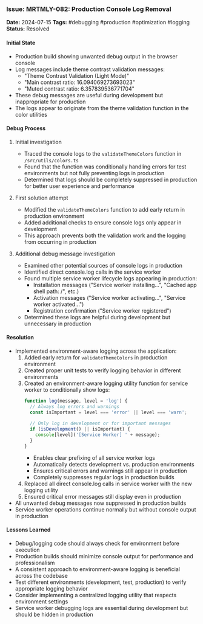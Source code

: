 ### Issue: MRTMLY-082: Production Console Log Removal
**Date:** 2024-07-15
**Tags:** #debugging #production #optimization #logging
**Status:** Resolved

#### Initial State
- Production build showing unwanted debug output in the browser console
- Log messages include theme contrast validation messages:
  - "Theme Contrast Validation (Light Mode)"
  - "Main contrast ratio: 16.094069273693023"
  - "Muted contrast ratio: 6.357839536771704"
- These debug messages are useful during development but inappropriate for production
- The logs appear to originate from the theme validation function in the color utilities

#### Debug Process
1. Initial investigation
   - Traced the console logs to the `validateThemeColors` function in `/src/utils/colors.ts`
   - Found that the function was conditionally handling errors for test environments but not fully preventing logs in production
   - Determined that logs should be completely suppressed in production for better user experience and performance

2. First solution attempt
   - Modified the `validateThemeColors` function to add early return in production environment
   - Added additional checks to ensure console logs only appear in development
   - This approach prevents both the validation work and the logging from occurring in production
   
3. Additional debug message investigation
   - Examined other potential sources of console logs in production
   - Identified direct console.log calls in the service worker
   - Found multiple service worker lifecycle logs appearing in production:
     - Installation messages ("Service worker installing...", "Cached app shell path: /", etc.)
     - Activation messages ("Service worker activating...", "Service worker activated...")
     - Registration confirmation ("Service worker registered")
   - Determined these logs are helpful during development but unnecessary in production

#### Resolution
- Implemented environment-aware logging across the application:
  1. Added early return for `validateThemeColors` in production environment
  2. Created proper unit tests to verify logging behavior in different environments
  3. Created an environment-aware logging utility function for service worker to conditionally show logs:
     ```javascript
     function log(message, level = 'log') {
       // Always log errors and warnings
       const isImportant = level === 'error' || level === 'warn';
       
       // Only log in development or for important messages
       if (isDevelopment() || isImportant) {
         console[level]('[Service Worker] ' + message);
       }
     }
     ```
     - Enables clear prefixing of all service worker logs
     - Automatically detects development vs. production environments
     - Ensures critical errors and warnings still appear in production
     - Completely suppresses regular logs in production builds
  4. Replaced all direct console.log calls in service worker with the new logging utility
  5. Ensured critical error messages still display even in production
- All unwanted debug messages now suppressed in production builds
- Service worker operations continue normally but without console output in production

#### Lessons Learned
- Debug/logging code should always check for environment before execution
- Production builds should minimize console output for performance and professionalism
- A consistent approach to environment-aware logging is beneficial across the codebase
- Test different environments (development, test, production) to verify appropriate logging behavior
- Consider implementing a centralized logging utility that respects environment settings
- Service worker debugging logs are essential during development but should be hidden in production
